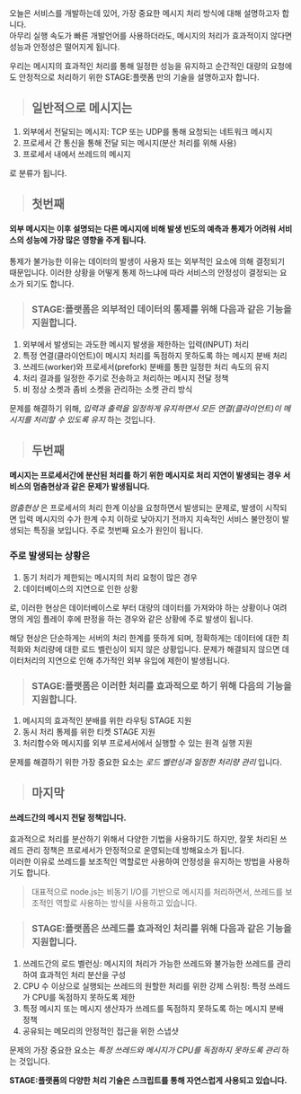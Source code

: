 오늘은 서비스를 개발하는데 있어, 가장 중요한 메시지 처리 방식에 대해 설명하고자 합니다. <br>
아무리 실행 속도가 빠른 개발언어를 사용하더라도, 메시지의 처리가 효과적이지 않다면 성능과 안정성은 떨어지게 됩니다.
 
우리는 메시지의 효과적인 처리를 통해 일정한 성능을 유지하고 순간적인 대량의 요청에도 안정적으로 처리하기 위한 STAGE:플랫폼 만의 기술을 설명하고자 합니다.
 
> ## 일반적으로 메시지는

1. 외부에서 전달되는 메시지: TCP 또는 UDP를 통해 요청되는 네트워크 메시지
2. 프로세서 간 통신을 통해 전달 되는 메시지(분산 처리를 위해 사용)
3. 프로세서 내에서 쓰레드의 메시지

로 분류가 됩니다.
 
> ## 첫번째 
#### 외부 메시지는 이후 설명되는 다른 메시지에 비해 발생 빈도의 예측과 통제가 어려워 서비스의 성능에 가장 많은 영향을 주게 됩니다.
 
   통제가 불가능한 이유는 데이터의 발생이 사용자 또는 외부적인 요소에 의해 결정되기 때문입니다.
   이러한 상황을 어떻게 통제 하느냐에 따라 서비스의 안정성이 결정되는 요소가 되기도 합니다.
 
   > ### STAGE:플랫폼은 외부적인 데이터의 통제를 위해 다음과 같은 기능을 지원합니다.
   
   1. 외부에서 발생되는 과도한 메시지 발생을 제한하는 입력(INPUT) 처리
   2. 특정 연결(클라이언트)이 메시지 처리를 독점하지 못하도록 하는 메시지 분배 처리
   3. 쓰레드(worker)와 프로세서(prefork) 분배를 통한 일정한 처리 속도의 유지
   4. 처리 결과를 일정한 주기로 전송하고 처리하는 메시지 전달 정책
   5. 비 정상 소켓과 좀비 소켓을 관리하는 소켓 관리 방식
   
   문제를 해결하기 위해, *입력과 출력을 일정하게 유지하면서 모든 연결(클라이언트)이 메시지를 처리할 수 있도록 유지* 하는 것입니다.
 
> ## 두번째
#### 메시지는 프로세서간에 분산된 처리를 하기 위한 메시지로 처리 지연이 발생되는 경우 서비스의 멈춤현상과 같은 문제가 발생됩니다.
 
   *멈춤현상* 은 프로세서의 처리 한계 이상을 요청하면서 발생되는 문제로, 발생이 시작되면 입력 메시지의 수가 한계 수치 이하로 낮아지기 전까지 지속적인 서비스 불안정이 발생되는 특징을 보입니다. 주로 첫번째 요소가 원인이 됩니다.
 
   ### 주로 발생되는 상황은
   
   1. 동기 처리가 제한되는 메시지의 처리 요청이 많은 경우
   2. 데이터베이스의 지연으로 인한 상황
    
   로, 이러한 현상은 데이터베이스로 부터 대량의 데이터를 가져와야 하는 상황이나 여려명의 게임 플레이 후에 판정을 하는 경우와 같은 상황에 주로 발생이 됩니다.
 
   해당 현상은 단순하게는 서버의 처리 한계를 뜻하게 되며, 정확하게는 데이터에 대한 최적화와 처리량에 대한 로드 벨런싱이 되지 않은 상황입니다.
   문제가 해결되지 않으면 데이터처리의 지연으로 인해 추가적인 외부 유입에 제한이 발생됩니다.
 
   > ### STAGE:플랫폼은 이러한 처리를 효과적으로 하기 위해 다음의 기능을 지원합니다.
   
   1. 메시지의 효과적인 분배를 위한 라우팅 STAGE 지원
   2. 동시 처리 통제를 위한 티켓 STAGE 지원
   3. 처리함수와 메시지를 외부 프로세서에서 실행할 수 있는 원격 실행 지원
   
   문제를 해결하기 위한 가장 중요한 요소는 *로드 벨런싱과 일정한 처리량 관리* 입니다.
 
> ## 마지막
#### 쓰레드간의 메시지 전달 정책입니다.
 
   효과적으로 처리를 분산하기 위해서 다양한 기법을 사용하기도 하지만, 잘못 처리된 쓰레드 관리 정책은 프로세서가 안정적으로 운영되는데 방해요소가 됩니다. <br>
   이러한 이유로 쓰레드를 보조적인 역할로만 사용하여 안정성을 유지하는 방법을 사용하기도 합니다.
   
   > 대표적으로 node.js는 비동기 I/O를 기반으로 메시지를 처리하면서, 쓰레드를 보조적인 역할로 사용하는 방식을 사용하고 있습니다.
 
   > ### STAGE:플랫폼은 쓰레드를 효과적인 처리를 위해 다음과 같은 기능을 지원합니다.
   
   1. 쓰레드간의 로드 벨런싱: 메시지의 처리가 가능한 쓰레드와 불가능한 쓰레드를 관리하여 효과적인 처리 분산을 구성
   2. CPU 수 이상으로 실행되는 쓰레드의 원할한 처리를 위한 강제 스위칭: 특정 쓰레드가 CPU를 독점하지 못하도록 제한
   3. 특정 메시지 또는 메시지 생산자가 쓰레드를 독점하지 못하도록 하는 메시지 분배 정책
   4. 공유되는 메모리의 안정적인 접근을 위한 스냅샷 
   
   문제의 가장 중요한 요소는 *특정 쓰레드와 메시지가 CPU를 독점하지 못하도록 관리* 하는 것입니다. 
 
**STAGE:플랫폼의 다양한 처리 기술은 스크립트를 통해 자연스럽게 사용되고 있습니다.**
